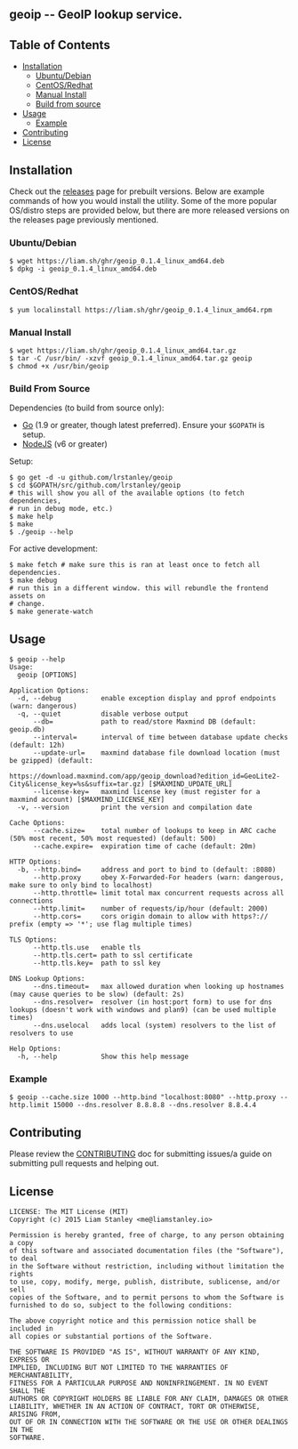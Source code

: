 ## geoip -- GeoIP lookup service.

## Table of Contents
- [Installation](#installation)
  - [Ubuntu/Debian](#ubuntudebian)
  - [CentOS/Redhat](#centosredhat)
  - [Manual Install](#manual-install)
  - [Build from source](#build-from-source)
- [Usage](#usage)
  - [Example](#example)
- [Contributing](#contributing)
- [License](#license)

## Installation

Check out the [releases](https://github.com/lrstanley/geoip/releases)
page for prebuilt versions. Below are example commands of how you would install
the utility. Some of the more popular OS/distro steps are provided below, but
there are more released versions on the releases page previously mentioned.

### Ubuntu/Debian

```console
$ wget https://liam.sh/ghr/geoip_0.1.4_linux_amd64.deb
$ dpkg -i geoip_0.1.4_linux_amd64.deb
```

### CentOS/Redhat

```console
$ yum localinstall https://liam.sh/ghr/geoip_0.1.4_linux_amd64.rpm
```

### Manual Install

```console
$ wget https://liam.sh/ghr/geoip_0.1.4_linux_amd64.tar.gz
$ tar -C /usr/bin/ -xzvf geoip_0.1.4_linux_amd64.tar.gz geoip
$ chmod +x /usr/bin/geoip
```

### Build From Source

Dependencies (to build from source only):

   * [Go](https://golang.org/doc/install) (1.9 or greater, though latest
   preferred). Ensure your `$GOPATH` is setup.
   * [NodeJS](https://nodejs.org/en/download/) (v6 or greater)

Setup:

```console
$ go get -d -u github.com/lrstanley/geoip
$ cd $GOPATH/src/github.com/lrstanley/geoip
# this will show you all of the available options (to fetch dependencies,
# run in debug mode, etc.)
$ make help
$ make
$ ./geoip --help
```

For active development:

```console
$ make fetch # make sure this is ran at least once to fetch all dependencies.
$ make debug
# run this in a different window. this will rebundle the frontend assets on
# change.
$ make generate-watch
```

## Usage

```console
$ geoip --help
Usage:
  geoip [OPTIONS]

Application Options:
  -d, --debug          enable exception display and pprof endpoints (warn: dangerous)
  -q, --quiet          disable verbose output
      --db=            path to read/store Maxmind DB (default: geoip.db)
      --interval=      interval of time between database update checks (default: 12h)
      --update-url=    maxmind database file download location (must be gzipped) (default:
                       https://download.maxmind.com/app/geoip_download?edition_id=GeoLite2-City&license_key=%s&suffix=tar.gz) [$MAXMIND_UPDATE_URL]
      --license-key=   maxmind license key (must register for a maxmind account) [$MAXMIND_LICENSE_KEY]
  -v, --version        print the version and compilation date

Cache Options:
      --cache.size=    total number of lookups to keep in ARC cache (50% most recent, 50% most requested) (default: 500)
      --cache.expire=  expiration time of cache (default: 20m)

HTTP Options:
  -b, --http.bind=     address and port to bind to (default: :8080)
      --http.proxy     obey X-Forwarded-For headers (warn: dangerous, make sure to only bind to localhost)
      --http.throttle= limit total max concurrent requests across all connections
      --http.limit=    number of requests/ip/hour (default: 2000)
      --http.cors=     cors origin domain to allow with https?:// prefix (empty => '*'; use flag multiple times)

TLS Options:
      --http.tls.use   enable tls
      --http.tls.cert= path to ssl certificate
      --http.tls.key=  path to ssl key

DNS Lookup Options:
      --dns.timeout=   max allowed duration when looking up hostnames (may cause queries to be slow) (default: 2s)
      --dns.resolver=  resolver (in host:port form) to use for dns lookups (doesn't work with windows and plan9) (can be used multiple times)
      --dns.uselocal   adds local (system) resolvers to the list of resolvers to use

Help Options:
  -h, --help           Show this help message

```

### Example

```console
$ geoip --cache.size 1000 --http.bind "localhost:8080" --http.proxy --http.limit 15000 --dns.resolver 8.8.8.8 --dns.resolver 8.8.4.4
```

## Contributing

Please review the [CONTRIBUTING](CONTRIBUTING.md) doc for submitting issues/a guide
on submitting pull requests and helping out.

## License

    LICENSE: The MIT License (MIT)
    Copyright (c) 2015 Liam Stanley <me@liamstanley.io>

    Permission is hereby granted, free of charge, to any person obtaining a copy
    of this software and associated documentation files (the "Software"), to deal
    in the Software without restriction, including without limitation the rights
    to use, copy, modify, merge, publish, distribute, sublicense, and/or sell
    copies of the Software, and to permit persons to whom the Software is
    furnished to do so, subject to the following conditions:

    The above copyright notice and this permission notice shall be included in
    all copies or substantial portions of the Software.

    THE SOFTWARE IS PROVIDED "AS IS", WITHOUT WARRANTY OF ANY KIND, EXPRESS OR
    IMPLIED, INCLUDING BUT NOT LIMITED TO THE WARRANTIES OF MERCHANTABILITY,
    FITNESS FOR A PARTICULAR PURPOSE AND NONINFRINGEMENT. IN NO EVENT SHALL THE
    AUTHORS OR COPYRIGHT HOLDERS BE LIABLE FOR ANY CLAIM, DAMAGES OR OTHER
    LIABILITY, WHETHER IN AN ACTION OF CONTRACT, TORT OR OTHERWISE, ARISING FROM,
    OUT OF OR IN CONNECTION WITH THE SOFTWARE OR THE USE OR OTHER DEALINGS IN THE
    SOFTWARE.
